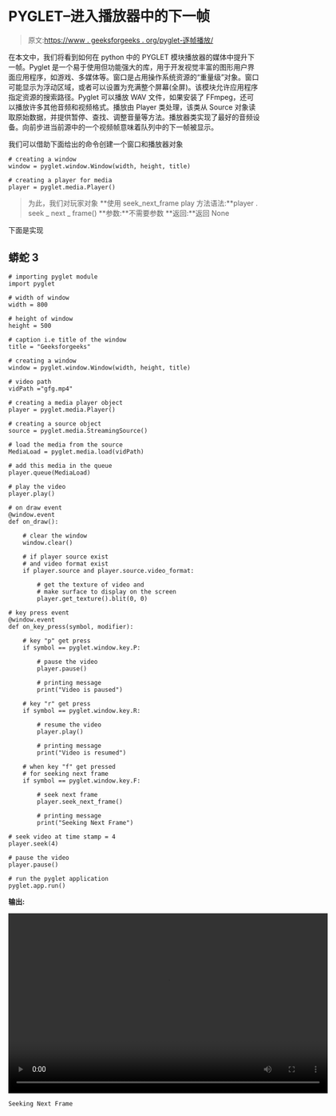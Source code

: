# PYGLET–进入播放器中的下一帧

> 原文:[https://www . geeksforgeeks . org/pyglet-逐帧播放/](https://www.geeksforgeeks.org/pyglet-step-to-next-frame-in-player/)

在本文中，我们将看到如何在 python 中的 PYGLET 模块播放器的媒体中提升下一帧。Pyglet 是一个易于使用但功能强大的库，用于开发视觉丰富的图形用户界面应用程序，如游戏、多媒体等。窗口是占用操作系统资源的“重量级”对象。窗口可能显示为浮动区域，或者可以设置为充满整个屏幕(全屏)。该模块允许应用程序指定资源的搜索路径。Pyglet 可以播放 WAV 文件，如果安装了 FFmpeg，还可以播放许多其他音频和视频格式。播放由 Player 类处理，该类从 Source 对象读取原始数据，并提供暂停、查找、调整音量等方法。播放器类实现了最好的音频设备。向前步进当前源中的一个视频帧意味着队列中的下一帧被显示。

我们可以借助下面给出的命令创建一个窗口和播放器对象

```
# creating a window
window = pyglet.window.Window(width, height, title)

# creating a player for media
player = pyglet.media.Player() 
```

> 为此，我们对玩家对象
> **使用 seek_next_frame play 方法语法:**player . seek _ next _ frame()
> **参数:**不需要参数
> **返回:**返回 None

下面是实现

## 蟒蛇 3

```
# importing pyglet module
import pyglet

# width of window
width = 800

# height of window
height = 500

# caption i.e title of the window
title = "Geeksforgeeks"

# creating a window
window = pyglet.window.Window(width, height, title)

# video path
vidPath ="gfg.mp4"

# creating a media player object
player = pyglet.media.Player()

# creating a source object
source = pyglet.media.StreamingSource()

# load the media from the source
MediaLoad = pyglet.media.load(vidPath)

# add this media in the queue
player.queue(MediaLoad)

# play the video
player.play()

# on draw event
@window.event
def on_draw():

    # clear the window
    window.clear()

    # if player source exist
    # and video format exist
    if player.source and player.source.video_format:

        # get the texture of video and
        # make surface to display on the screen
        player.get_texture().blit(0, 0)

# key press event    
@window.event
def on_key_press(symbol, modifier):

    # key "p" get press
    if symbol == pyglet.window.key.P:

        # pause the video
        player.pause()

        # printing message
        print("Video is paused")

    # key "r" get press
    if symbol == pyglet.window.key.R:

        # resume the video
        player.play()

        # printing message
        print("Video is resumed")

    # when key "f" get pressed
    # for seeking next frame
    if symbol == pyglet.window.key.F:

        # seek next frame
        player.seek_next_frame()

        # printing message
        print("Seeking Next Frame")

# seek video at time stamp = 4
player.seek(4)

# pause the video
player.pause()

# run the pyglet application
pyglet.app.run()
```

**输出:**

<video class="wp-video-shortcode" id="video-487125-1" width="640" height="360" preload="metadata" controls=""><source type="video/mp4" src="https://media.geeksforgeeks.org/wp-content/uploads/20200915224147/Geeksforgeeks-2020-09-15-22-41-01.mp4?_=1">[https://media.geeksforgeeks.org/wp-content/uploads/20200915224147/Geeksforgeeks-2020-09-15-22-41-01.mp4](https://media.geeksforgeeks.org/wp-content/uploads/20200915224147/Geeksforgeeks-2020-09-15-22-41-01.mp4)</video>

```
Seeking Next Frame
```